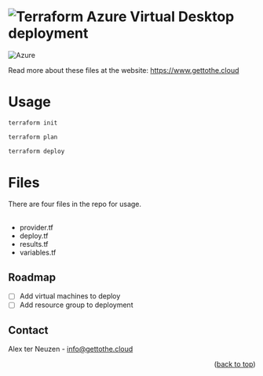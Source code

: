 # ![Terraform](https://img.shields.io/badge/terraform-%235835CC.svg?style=for-the-badge&logo=terraform&logoColor=white) Azure Virtual Desktop deployment
 ![Azure](https://img.shields.io/badge/azure-%230072C6.svg?style=for-the-badge&logo=microsoftazure&logoColor=white)
 
Read more about these files at the website: https://www.gettothe.cloud

# Usage
```powershell
terraform init
```
```powershell
terraform plan
```
```powershell
terraform deploy
```

# Files
There are four files in the repo for usage.<br>
<br>
- provider.tf
- deploy.tf
- results.tf
- variables.tf

## Roadmap

- [ ] Add virtual machines to deploy
- [ ] Add resource group to deployment

<!-- CONTACT -->
## Contact

Alex ter Neuzen - info@gettothe.cloud


<p align="right">(<a href="#Rapid-Circle-PowerShell-Module">back to top</a>)</p>

